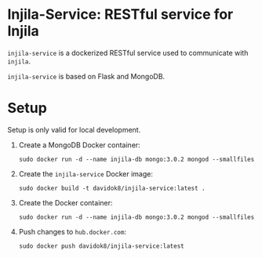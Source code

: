 Injila-Service: RESTful service for Injila
==========================================


`injila-service` is a dockerized RESTful service used to communicate with
`injila`.

`injila-service` is based on Flask and MongoDB.


# Setup
Setup is only valid for local development.


1. Create a MongoDB Docker container:

   ```
   sudo docker run -d --name injila-db mongo:3.0.2 mongod --smallfiles
   ```

2. Create the `injila-service` Docker image:

   ```
   sudo docker build -t davidok8/injila-service:latest .
   ```

3. Create the Docker container:

   ```
   sudo docker run -d --name injila-db mongo:3.0.2 mongod --smallfiles
   ```

4. Push changes to `hub.docker.com`:

   ```
   sudo docker push davidok8/injila-service:latest
   ```
